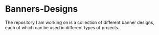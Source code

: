 # Banners-Designs
 The repository I am working on is a collection of different banner designs, each of which can be used in different types of projects.
